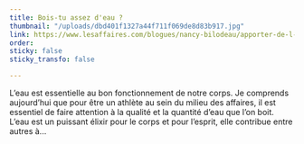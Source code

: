 ```yaml
---
title: Bois-tu assez d'eau ?
thumbnail: "/uploads/dbd401f1327a44f711f069de8d83b917.jpg"
link: https://www.lesaffaires.com/blogues/nancy-bilodeau/apporter-de-l-eau-a-son-moulin/635203
order: 
sticky: false
sticky_transfo: false

---
```

L’eau est essentielle au bon fonctionnement de notre corps. Je comprends aujourd’hui que pour être un athlète au sein du milieu des affaires, il est essentiel de faire attention à la qualité et la quantité d’eau que l’on boit. L’eau est un puissant élixir pour le corps et pour l’esprit, elle contribue entre autres à...